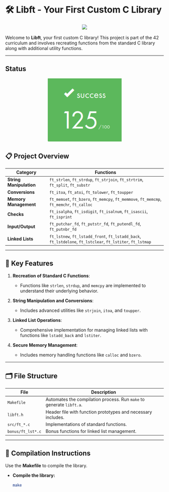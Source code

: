 # 🛠️ Libft - Your First Custom C Library

<p align="center">
  <img src="https://velog.velcdn.com/images/paul2021_r/post/41815d69-186e-4ea7-bcb7-53274e491273/libft.png" />
</p>

Welcome to **Libft**, your first custom C library! This project is part of the 42 curriculum and involves recreating functions from the standard C library along with additional utility functions.

---

## Status
<div align="center">
  <img height="200" src="https://raw.githubusercontent.com/Benjamin-poisson/My_image_bank/refs/heads/main/born2beroot_succes.png"  />
</div>

## 📋 Project Overview

| **Category**            | **Functions**                                                                                           |
|-------------------------|--------------------------------------------------------------------------------------------------------|
| **String Manipulation**  | `ft_strlen`, `ft_strdup`, `ft_strjoin`, `ft_strtrim`, `ft_split`, `ft_substr`                         |
| **Conversions**          | `ft_itoa`, `ft_atoi`, `ft_tolower`, `ft_toupper`                                                      |
| **Memory Management**    | `ft_memset`, `ft_bzero`, `ft_memcpy`, `ft_memmove`, `ft_memcmp`, `ft_memchr`, `ft_calloc`             |
| **Checks**               | `ft_isalpha`, `ft_isdigit`, `ft_isalnum`, `ft_isascii`, `ft_isprint`                                  |
| **Input/Output**         | `ft_putchar_fd`, `ft_putstr_fd`, `ft_putendl_fd`, `ft_putnbr_fd`                                      |
| **Linked Lists**         | `ft_lstnew`, `ft_lstadd_front`, `ft_lstadd_back`, `ft_lstdelone`, `ft_lstclear`, `ft_lstiter`, `ft_lstmap` |

---

## 🚀 Key Features

1. **Recreation of Standard C Functions**:
   - Functions like `strlen`, `strdup`, and `memcpy` are implemented to understand their underlying behavior.

2. **String Manipulation and Conversions**:
   - Includes advanced utilities like `strjoin`, `itoa`, and `toupper`.

3. **Linked List Operations**:
   - Comprehensive implementation for managing linked lists with functions like `lstadd_back` and `lstiter`.

4. **Secure Memory Management**:
   - Includes memory handling functions like `calloc` and `bzero`.

---

## 🗂️ File Structure

| **File**                | **Description**                                                                                        |
|-------------------------|--------------------------------------------------------------------------------------------------------|
| `Makefile`              | Automates the compilation process. Run `make` to generate `libft.a`.                                   |
| `libft.h`               | Header file with function prototypes and necessary includes.                                           |
| `src/ft_*.c`            | Implementations of standard functions.                                                                |
| `bonus/ft_lst*.c`       | Bonus functions for linked list management.                                                           |

---

## 🔧 Compilation Instructions

Use the **Makefile** to compile the library.

- **Compile the library:**
  ```bash
  make
